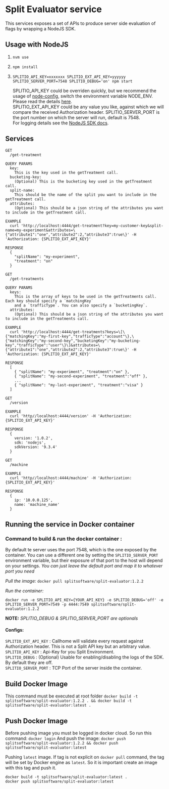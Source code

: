 # Split Evaluator service

This services exposes a set of APIs to produce server side evaluation of flags by wrapping a NodeJS SDK.

## Usage with NodeJS

1. `nvm use`
2. `npm install`
3. `SPLITIO_API_KEY=xxxxxxx SPLITIO_EXT_API_KEY=yyyyyy SPLITIO_SERVER_PORT=7548 SPLITIO_DEBUG='on' npm start`

   SPLITIO_API_KEY could be overriden quickly, but we recommend the usage of [node-config](https://github.com/lorenwest/node-config#quick-start),
   switch the environment variable NODE_ENV. Please read the details [here](https://github.com/lorenwest/node-config#quick-start).  
   SPLITIO_EXT_API_KEY could be any value you like, against which we will compare the received Authorization header.
   SPLITIO_SERVER_PORT is the port number on which the server will run, default is 7548.  
   For logging details see the [NodeJS SDK docs](https://docs.split.io/docs/nodejs-sdk-overview#section-logging).  

## Services

    GET
      /get-treatment

    QUERY PARAMS
      key:
        This is the key used in the getTreatment call.
      bucketing-key:
        (Optional) This is the bucketing key used in the getTreatment call.
      split-name:
        This should be the name of the split you want to include in the getTreatment call.
      attributes:
        (Optional) This should be a json string of the attributes you want to include in the getTreatment call.

    EXAMPLE
      curl 'http://localhost:4444/get-treatment?key=my-customer-key&split-name=my-experiment&attributes=\{"attribute1":"one","attribute2":2,"attribute3":true\}' -H 'Authorization: {SPLITIO_EXT_API_KEY}'

    RESPONSE
      {
        "splitName": "my-experiment",
        "treatment": "on"
      }

    GET
      /get-treatments

    QUERY PARAMS
      keys:
        This is the array of keys to be used in the getTreatments call. Each key should specify a `matchingKey` 
        and a `trafficType`. You can also specify a `bucketingKey`.
      attributes:
        (Optional) This should be a json string of the attributes you want to include in the getTreatments call.

    EXAMPLE
      curl 'http://localhost:4444/get-treatments?keys=\[\{"matchingKey":"my-first-key","trafficType":"account"\},\{"matchingKey":"my-second-key","bucketingKey":"my-bucketing-key","trafficType":"user"\}\]&attributes=\{"attribute1":"one","attribute2":2,"attribute3":true\}' -H 'Authorization: {SPLITIO_EXT_API_KEY}'

    RESPONSE
      [
        { "splitName": "my-experiment", "treatment":"on" },
        { "splitName": "my-second-experiment", "treatment":"off" },
        ...
        { "splitName": "my-last-experiment", "treatment":"visa" }
      ]

    GET 
      /version

    EXAMPLE 
      curl 'http//localhost:4444/version' -H 'Authorization: {SPLITIO_EXT_API_KEY}'
      
    RESPONSE
      {
        version: '1.0.2',
        sdk: 'nodejs',
        sdkVersion: '9.3.4'
      }

    GET 
      /machine

    EXAMPLE 
      curl 'http//localhost:4444/machine' -H 'Authorization: {SPLITIO_EXT_API_KEY}'
      
    RESPONSE
      {
        ip: '10.0.0.125',
        name: 'machine_name'
      }


## Running the service in Docker container

### Command to build & run the docker container :
By default te server uses the port 7548, which is the one exposed by the container.
You can use a different one by setting the `SPLITIO_SERVER_PORT` environment variable,
but their exposure of that port to the host will depend on your settings.
_You can just leave the default port and map it to whatever port you need_

*Pull the image:* `docker pull splitsoftware/split-evaluator:1.2.2`  

*Run the container:*  

```shell
docker run -e SPLITIO_API_KEY={YOUR_API_KEY} -e SPLITIO_DEBUG='off' -e SPLITIO_SERVER_PORT=7549 -p 4444:7549 splitsoftware/split-evaluator:1.2.2
```

**NOTE:** *SPLITIO_DEBUG & SPLITIO_SERVER_PORT are optionals*

#### Configs:
`SPLITIO_EXT_API_KEY` : Callhome will validate every request against Authorization header. This is not a Split API key but an arbitrary value.  
`SPLITIO_API_KEY` : Api-Key for you Split Environment.  
`SPLITIO_DEBUG` : (Optional) Usable for enabling/disabling the logs of the SDK. By default they are off.  
`SPLITIO_SERVER_PORT` :  TCP Port of the server inside the container.

## Build Docker Image
This command must be executed at root folder
`docker build -t splitsoftware/split-evaluator:1.2.2 . && docker build -t splitsoftware/split-evaluator:latest .`

## Push Docker Image
Before pushing image you must be logged in docker cloud. So run this command:
`docker login`
And push the image:
`docker push splitsoftware/split-evaluator:1.2.2 && docker push splitsoftware/split-evaluator:latest`

Pushing `latest` image. If tag is not explicit on `docker pull` command, the tag will be set by Docker engine as `latest`. So it is important create an image with this tag and push it.

```shell
docker build -t splitsoftware/split-evaluator:latest .
docker push splitsoftware/split-evaluator:latest
```
